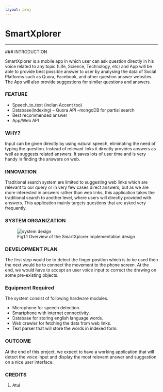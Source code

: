 ```yaml
---
layout: proj
---
```


# SmartXplorer

<hr>
### INTRODUCTION

SmartXplorer is a mobile app in which user can ask question directly in his voice related to any topic (Life, Science, Technology, etc) and App will be able to provide best possible answer to user by analysing the data of Social Platforms such as Quora, Facebook, and other question answer websites. The App will also provide suggestions for similar questions and answers.

### FEATURE
* Speech_to_text (indian Accent too)
* Database(indexing) – Quora API –mongoDB for partial search
* Best recommended answer
* App/Web API


### WHY?
Input can be given directly by using natural speech, eliminating the need of typing the question.
Instead of relevant links it directly provides answers as well as suggests related answers. It saves lots of user time and is very handy in finding the answers on web.

### INNOVATION
Traditional search system are limited to suggesting web links which are relevant to our query or in very few cases direct answers, but as we are more interested in answers rather than web links, this application takes the traditional search to another level, where users will directly provided with answers. This application mainly targets questions that are asked very frequently.

### SYSTEM ORGANIZATION

<figure>
<img  src="{{ site.url }}/assets/images/projects/paper/system-design/smartxplorer.png" alt="system design">
<figcaption>Fig1.1 Overview of the SmartXplorer implementation design</figcaption>
</figure>

### DEVELOPMENT PLAN
The first step would be to detect the finger position which is to be used then the next would be to connect the movement to the phone screen.
At the end, we would have to accept an user voice input to correct the drawing on some pre-existing objects.


### Equipment Required
The system consist of following hardware modules.
* Microphone for speech detection.
* Smartphone with internet connectivity.
* Database for storing english language words.
* Web crawler for fetching the data from web links.
* Text parser that will store the words in indexed form.

### OUTCOME
At the end of this project, we expect to have a working application that will detect the voice input and display the most relevant answer and suggestion on a nice user interface.

### CREDITS
1. Atul
